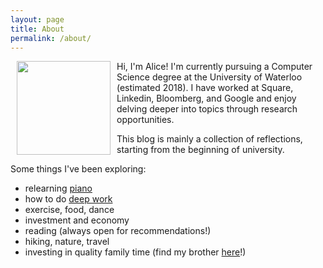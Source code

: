 ```yaml
---
layout: page
title: About
permalink: /about/
---
```


<img src="{{site.github.url}}/assets/headshot.png" align="left" width="150" hspace="10">

Hi, I'm Alice! I'm currently pursuing a Computer Science degree at the University of Waterloo (estimated 2018). I have worked at Square, Linkedin, Bloomberg, and Google and enjoy delving deeper into topics through research opportunities.

This blog is mainly a collection of reflections, starting from the beginning of university.

Some things I've been exploring:
- relearning [piano](https://www.youtube.com/watch?v=ujd1rMjPgsE&list=PLE_tBD2JQ8q2-Ij6G3C15i_3gcvL0u_CI)
- how to do [deep work](http://calnewport.com)
- exercise, food, dance
- investment and economy
- reading (always open for recommendations!)
- hiking, nature, travel
- investing in quality family time (find my brother [here](https://www.matthewyangzhou.com)!)
